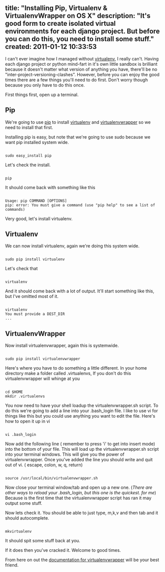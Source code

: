 title: "Installing Pip, Virtualenv & VirtualenvWrapper on OS X"
description: "It's good form to create isolated virtual environments for each django project. But before you can do this, you need to install some stuff."
created: 2011-01-12 10:33:53
---

I can't ever imagine how I managed without [virtualenv](http://pypi.python.org/pypi/virtualenv), I really can't.  Having each django project or python mind-fart in it's own little sandbox is brilliant because it doesn't matter what version of anything you have, there'll be no "inter-project-versioning-clashes". However, before you can enjoy the good times there are a few things you'll need to do first. Don't worry though because you only have to do this once.

First things first, open up a terminal.

## Pip

We're going to use [pip](http://pypi.python.org/pypi/pip) to install [virtualenv](http://pypi.python.org/pypi/virtualenv) and [virtualenvwrapper](http://www.doughellmann.com/projects/virtualenvwrapper/) so we need to install that first.

Installing pip is easy, but note that we're going to use sudo because we want pip installed system wide.

<code lang="bash">
sudo easy_install pip
</code>

Let's check the install.  

<code lang="bash">
pip
</code>

It should come back with something like this 

<code lang="bash">
Usage: pip COMMAND [OPTIONS]
pip: error: You must give a command (use "pip help" to see a list of commands)
</code>

Very good, let's install virtualenv.

## Virtualenv

We can now install virtualenv, again we're doing this system wide.

<code lang="bash">
sudo pip install virtualenv
</code>

Let's check that

<code lang="bash">
virtualenv
</code>

And it should come back with a lot of output. It'll start something like this, but I've omitted most of it.

<code lang="bash">
virtualenv
You must provide a DEST_DIR
...
</code>

## VirtualenvWrapper

Now install virtualenvwrapper, again this is systemwide.

<code lang="bash">
sudo pip install virtualenvwrapper
</code>

Here's where you have to do something a little different. In your home directory make a folder called .virtualenvs, If you don't do this virtualenvwrapper will whinge at you

<code lang="bash">
cd $HOME
mkdir .virtualenvs
</code>

You now need to have your shell loadup the virtualenvwrapper.sh script. To do this we're going to add a line into your .bash_login file. I like to use vi for things like this but you could use anything you want to edit the file.  Here's how to open it up in vi

<code lang="bash">
vi .bash_login
</code>

Now add the following line ( remember to press 'i' to get into insert mode) into the bottom of your file. This will load up the virtualenvwrapper.sh script into your terminal windows. This will give you the power of virtualenvwrapper.  Once you've added the line you should write and quit out of vi.  ( escape, colon, w, q, return)

<code lang="bash">
source /usr/local/bin/virtualenvwrapper.sh
</code>

Now close your terminal window/tab and open up a new one.  (_There are other ways to reload your .bash_login, but this one is the quickest. for me_) Because is the first time that the virtualenvwrapper script has ran it may output some  stuff.

Now lets check it.  You should be able to just type, m,k,v and then tab and it should autocomplete.

<code lang="bash">
mkvirtualenv
</code>

It should spit some stuff back at you. 

If it does then you've cracked it.  Welcome to good times. 

From here on out the [documentation for virtualenvwrapper](http://www.doughellmann.com/docs/virtualenvwrapper/) will be your best friend.


   [1]: http://pypi.python.org/pypi/virtualenv
   [2]: http://pypi.python.org/pypi/pip
   [3]: http://www.doughellmann.com/projects/virtualenvwrapper/
   [4]: http://www.doughellmann.com/docs/virtualenvwrapper/


